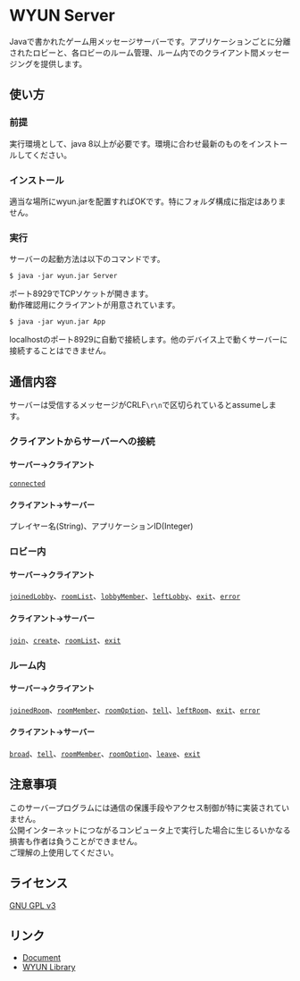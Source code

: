 # WYUN Server
Javaで書かれたゲーム用メッセージサーバーです。アプリケーションごとに分離されたロビーと、各ロビーのルーム管理、ルーム内でのクライアント間メッセージングを提供します。

## 使い方
### 前提
実行環境として、java 8以上が必要です。環境に合わせ最新のものをインストールしてください。
### インストール
適当な場所にwyun.jarを配置すればOKです。特にフォルダ構成に指定はありません。
### 実行
サーバーの起動方法は以下のコマンドです。
```terminal
$ java -jar wyun.jar Server
```
ポート8929でTCPソケットが開きます。  
動作確認用にクライアントが用意されています。
```terminal
$ java -jar wyun.jar App
```
localhostのポート8929に自動で接続します。他のデバイス上で動くサーバーに接続することはできません。
## 通信内容
サーバーは受信するメッセージがCRLF`\r\n`で区切られているとassumeします。  
### クライアントからサーバーへの接続
#### サーバー→クライアント
[`connected`](doc/connecting.md#%E6%8E%A5%E7%B6%9A%E7%A2%BA%E7%AB%8B%E5%BE%85%E3%81%A1%E7%8A%B6%E6%85%8B)
#### クライアント→サーバー
プレイヤー名(String)、アプリケーションID(Integer)
### ロビー内
#### サーバー→クライアント
[`joinedLobby`](doc/in_lobby.md#joinedLobby)、[`roomList`](doc/in_lobby.md#roomList)、[`lobbyMember`](doc/in_lobby.md#lobbyMember)、[`leftLobby`](doc/in_lobby.md#leftLobby)、[`exit`](doc/in_lobby.md#exit)、[`error`](doc/in_lobby.md#error)
#### クライアント→サーバー
[`join`](doc/in_lobby.md#join)、[`create`](doc/in_lobby.md#create)、[`roomList`](doc/in_lobby.md#roomList-1)、[`exit`](doc/in_lobby.md#exit-1)
### ルーム内
#### サーバー→クライアント
[`joinedRoom`](doc/in_room.md#joinedRoom)、[`roomMember`](doc/in_room.md#roomMember)、[`roomOption`](doc/in_room.md#roomOption)、[`tell`](doc/in_room.md#tell)、[`leftRoom`](doc/in_room.md#leftRoom)、[`exit`](doc/in_room.md#exit)、[`error`](doc/in_room.md#error)
#### クライアント→サーバー
[`broad`](doc/in_room.md#broad)、[`tell`](doc/in_room.md#tell-1)、[`roomMember`](doc/in_room.md#roomMember)、[`roomOption`](doc/in_room.md#roomOption)、[`leave`](doc/in_room.md#leave)、[`exit`](doc/in_room.md#exit-1)
## 注意事項
このサーバープログラムには通信の保護手段やアクセス制御が特に実装されていません。  
公開インターネットにつながるコンピュータ上で実行した場合に生じるいかなる損害も作者は負うことができません。  
ご理解の上使用してください。
## ライセンス
[GNU GPL v3](LICENSE)
## リンク
* [Document](doc/doument.md)
* [WYUN Library](https://github.com/ystt-lita/WYUN_Library)
